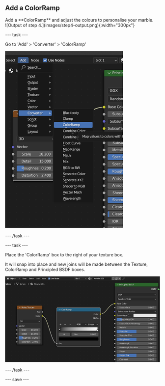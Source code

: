 ## Add a ColorRamp

<div style="display: flex; flex-wrap: wrap">
<div style="flex-basis: 200px; flex-grow: 1; margin-right: 15px;">
Add a **ColorRamp** and adjust the colours to personalise your marble.
</div>
<div>
![Output of step 4.](images/step4-output.png){:width="300px"}
</div>
</div>

--- task ---

Go to 'Add' > 'Converter' > 'ColorRamp'

![A screenshot of the Add menu. Convertor and ColorRamp are highlighted.](images/add-color-ramp.png)

--- /task ---

--- task ---

Place the 'ColorRamp' box to the right of your texture box. 

It will snap into place and new joins will be made between the Texture, ColorRamp and Principled BSDF boxes.

![A screenshot of ColorRamp box sitting between the Texture and Principled BSDF boxes.](images/color-ramp.png)

--- /task ---


--- save ---